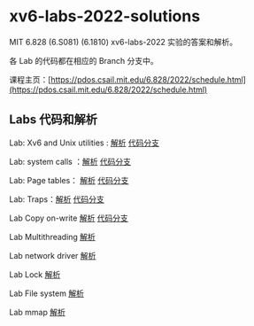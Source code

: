 # xv6-labs-2022-solutions

MIT 6.828 (6.S081) (6.1810) xv6-labs-2022 实验的答案和解析。

各 Lab 的代码都在相应的 Branch 分支中。

课程主页：[https://pdos.csail.mit.edu/6.828/2022/schedule.html](https://pdos.csail.mit.edu/6.828/2022/schedule.html)

## Labs 代码和解析

Lab: Xv6 and Unix utilities : [解析](./doc/utils.md) [代码分支](https://github.com/flyto2035/xv6-labs-2022-solutions/tree/util)

Lab: system calls ：[解析](./doc/syscall.md) [代码分支](https://github.com/flyto2035/xv6-labs-2022-solutions/tree/syscall)

Lab: Page tables： [解析](./doc/pagetable.md) [代码分支](https://github.com/flyto2035/xv6-labs-2022-solutions/tree/pgtbl)

Lab: Traps：[解析](./doc/traps.md) [代码分支](https://github.com/flyto2035/xv6-labs-2022-solutions/tree/traps)

Lab Copy on-write [解析](./doc/cow.md) [代码分支](https://github.com/relaxcn/xv6-labs-2022-solutions/tree/cow)

Lab Multithreading [解析](./doc/Multithreading.md)

Lab network driver [解析](./doc/net.md)

Lab Lock [解析](./doc/Locking.md)

Lab File system [解析](./doc/fs.md)

Lab mmap [解析](./doc/mmap.md)
